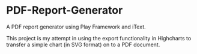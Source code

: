 PDF-Report-Generator
====================

A PDF report generator using Play Framework and iText.

This project is my attempt in using the export functionality in Highcharts to transfer a simple chart (in SVG format) on to a PDF document.

